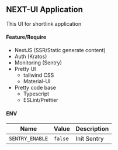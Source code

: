 ## NEXT-UI Application

This UI for shortlink application

#### Feature/Require

- NextJS (SSR/Static generate content)
- Auth (Kratos)
- Monitoring (Sentry)
- Pretty UI
  - tailwind CSS
  - Material-UI
- Pretty code base
  - Typescript
  - ESLint/Prettier

#### ENV

| Name            | Value   | Description |
| --------------- | ------- | ----------- |
| `SENTRY_ENABLE` | `false` | Init Sentry |

